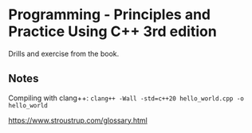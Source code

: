 # Programming - Principles and Practice Using C++ 3rd edition

Drills and exercise from the book.

## Notes

Compiling with clang++: `clang++ -Wall -std=c++20 hello_world.cpp -o hello_world`

https://www.stroustrup.com/glossary.html
